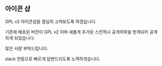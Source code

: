 ## 아이콘 샵

GPL v2 아이콘샵을 열심히 고쳐보도록 하겠습니다.

기존에 배포된 버전이 GPL v2 이며 새롭게 추가된 스킨역시 공개허락을 받게되어 공개하게 되었습니다.

많은 사랑 부탁드립니다.

slack 연동으로 빠르게 답변드리도록 노력하겟습니다.
